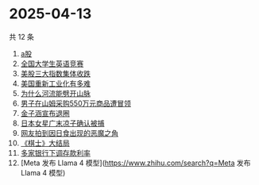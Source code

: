 # 2025-04-13

共 12 条

<!-- BEGIN -->
<!-- 最后更新时间 Sun Apr 13 2025 16:13:06 GMT+0800 (China Standard Time) -->

1. [a股](https://www.zhihu.com/search?q=a股)
1. [全国大学生英语竞赛](https://www.zhihu.com/search?q=全国大学生英语竞赛)
1. [美股三大指数集体收跌](https://www.zhihu.com/search?q=美股三大指数集体收跌)
1. [美国重新工业化有多难](https://www.zhihu.com/search?q=美国重新工业化有多难)
1. [为什么河流能劈开山脉](https://www.zhihu.com/search?q=为什么河流能劈开山脉)
1. [男子在山姆采购550万元商品遭冒领](https://www.zhihu.com/search?q=男子在山姆采购550万元商品遭冒领)
1. [金子涵宣布退圈](https://www.zhihu.com/search?q=金子涵宣布退圈)
1. [日本女星广末凉子确认被捕](https://www.zhihu.com/search?q=日本女星广末凉子确认被捕)
1. [网友拍到因日食出现的恶魔之角](https://www.zhihu.com/search?q=网友拍到因日食出现的恶魔之角)
1. [《棋士》大结局](https://www.zhihu.com/search?q=《棋士》大结局)
1. [多家银行下调存款利率](https://www.zhihu.com/search?q=多家银行下调存款利率)
1. [Meta 发布 Llama 4 模型](https://www.zhihu.com/search?q=Meta 发布 Llama 4
   模型)

<!-- END -->
